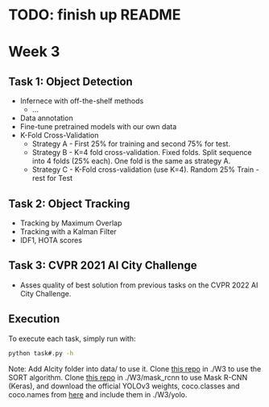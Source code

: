 # TODO: finish up README


# Week 3


## Task 1: Object Detection
+ Infernece with off-the-shelf methods
   + ...
+ Data annotation
+ Fine-tune pretrained models with our own data
+ K-Fold Cross-Validation
   + Strategy A - First 25% for training and second 75% for test.
   + Strategy B - K=4 fold cross-validation. Fixed folds. Split sequence into 4 folds (25% each). One fold is the same as strategy A.
   + Strategy C - K-Fold cross-validation (use K=4). Random 25% Train - rest for Test


## Task 2: Object Tracking
+ Tracking by Maximum Overlap
+ Tracking with a Kalman Filter
+ IDF1, HOTA scores


## Task 3: CVPR 2021 AI City Challenge
+ Asses quality of best solution from previous tasks on the CVPR 2022 AI City Challenge.


## Execution
 
To execute each task, simply run with:

```bash
python task#.py -h
```


Note: Add AIcity folder into data/ to use it. Clone [this repo](https://github.com/abewley/sort) in ./W3 to use the SORT algorithm. Clone [this repo](https://github.com/matterport/Mask_RCNN) in ./W3/mask_rcnn to use Mask R-CNN (Keras), and download the official YOLOv3 weights, coco.classes and coco.names from [here](https://pjreddie.com/darknet/yolo/) and include them in ./W3/yolo.
